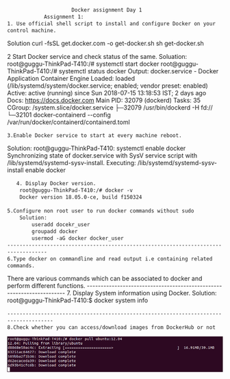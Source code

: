           				 Docker assignment Day 1
       			Assignment 1:
    1. Use official shell script to install and configure Docker on your control machine.
Solution
	 curl -fsSL get.docker.com -o get-docker.sh
	  sh get-docker.sh
	
2	Start Docker service and check status of the same.
		Soluation:
		root@guggu-ThinkPad-T410:/# systemctl start docker
			root@guggu-ThinkPad-T410:/# systemctl status docker
		Output:
			docker.service - Docker Application Container Engine
   			Loaded: loaded (/lib/systemd/system/docker.service; enabled; vendor 	preset: enabled)
   			Active: active (running) since Sun 2018-07-15 13:18:53 IST; 2 days ago
     			Docs: https://docs.docker.com
 			Main PID: 32079 (dockerd)
    			Tasks: 35
   			CGroup: /system.slice/docker.service
           		├─32079 /usr/bin/dockerd -H fd://
           		└─32101 docker-containerd --config /var/run/docker/containerd/containerd.toml

	3.Enable Docker service to start at every machine reboot.

Solution:
root@guggu-ThinkPad-T410: systemctl enable docker
Synchronizing state of docker.service with SysV service script with /lib/systemd/systemd-sysv-install.
Executing: /lib/systemd/systemd-sysv-install enable docker

       4. Display Docker version.
		root@guggu-ThinkPad-T410:/# docker -v
		Docker version 18.05.0-ce, build f150324
   
	5.Configure non root user to run docker commands without sudo
		Solution:
			useradd docekr_user
			groupadd docker
			usermod -aG docker docker_user
	-----------------------------------------------------------------------------------
	6.Type docker on commandline and read output i.e containing related commands.
There are various commands which can be associated to docker and perform different functions.
	----------------------------------------------------------------------
	7. Display System information using Docker.
	Solution:
		root@guggu-ThinkPad-T410:$ docker system info

	-------------------------------------------------------------------------------------
	8.Check whether you can access/download images from DockerHub or not
  ![](https://github.com/navdeepmanchanda/Assignments/blob/master/docker_day1/media/docker_assign_1.png)
